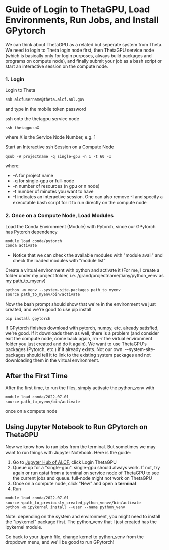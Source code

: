 # Guide of Login to ThetaGPU, Load Environments, Run Jobs, and Install GPytorch

We can think about ThetaGPU as a related but seperate system from Theta. We need to login to Theta login node first, then ThetaGPU service node (which is
basically only for login purposes, always build packages and programs on compute node), and finally submit your job as a bash script or start an
interactive session on the compute node.

### 1. Login
Login to Theta
```
ssh alcfusername@theta.alcf.anl.gov
```
  and type in the mobile token password
  
ssh onto the thetagpu service node
```
ssh thetagpusnX
``` 
  where X is the Service Node Number, e.g. 1

Start an Interactive ssh Session on a Compute Node
```
qsub -A projectname -q single-gpu -n 1 -t 60 -I
```
  where:
* -A for project name
* -q for single-gpu or full-node
* -n number of resources (n gpu or n node)
* -t number of minutes you want to have
* -I indicates an interactive session. One can also remove -I and specify a executable bash script for it to run directly on the compute node

### 2. Once on a Compute Node, Load Modules

Load the Conda Environment (Module) with Pytorch, since our GPytorch has Pytorch dependency
```
module load conda/pytorch
conda activate
```
* Notice that we can check the available modules with "module avail" and check the loaded modules with "module list"

Create a virtual environment with python and activate it (For me, I create a folder under my project folder, i.e. /grand/projectname/tiany/python_venv as my path_to_myenv)
```
python -m venv --system-site-packages path_to_myenv
source path_to_myenv/bin/activate
```
Now the bash prompt should show that we're in the environment we just created, and we're good to use pip install
```
pip install gpytorch
```
If GPytorch finishes download with pytorch, numpy, etc. already satisfied, we're good. If it downloads them as well, there is a problem (and consider exit the compute node, come back again, rm -r the virtual environment folder you just created and do it again). We want to use ThetaGPU's packages (Pytorch, etc.) if it already exists. Not our own. --system-site-packages should tell it to link to the existing system packages and not downloading them in the virtual environment.

## After the First Time
After the first time, to run the files, simply activate the python_venv with 
```
module load conda/2022-07-01
source path_to_myenv/bin/activate
``` 
once on a compute node

## Using Jupyter Notebook to Run GPytorch on ThetaGPU
Now we know how to run jobs from the terminal. But sometimes we may want to run things with Jupyter Notebook. Here is the guide:
1. Go to [Jupyter Hub of ALCF](https://jupyter.alcf.anl.gov/), click Login ThetaGPU
2. Queue up for a "single-gpu". single-gpu should always work. If not, try again or run qstat from a terminal on service node of ThetaGPU to see the current jobs and queue. full-node might not work on ThetaGPU
3. Once on a compute node, click "New" and open a **terminal**
4. Run 
``` 
module load conda/2022-07-01
source <path_to_previously_created_python_venv>/bin/activate
python -m ipykernel install --user --name python_venv
```
Note: depending on the system and environment, you might need to install the "ipykernel" package first. The python_venv that I just created has the ipykernel module.

Go back to your .ipynb file, change kernel to python_venv from the dropdown menu, and we'll be good to run GPytorch!
